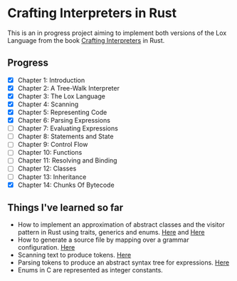 # Crafting Interpreters in Rust

This is an in progress project aiming to implement both versions of the Lox Language from the book [Crafting Interpreters](https://craftinginterpreters.com/) in Rust.

## Progress

- [x] Chapter 1: Introduction
- [x] Chapter 2: A Tree-Walk Interpreter
- [x] Chapter 3: The Lox Language
- [x] Chapter 4: Scanning
- [x] Chapter 5: Representing Code
- [x] Chapter 6: Parsing Expressions
- [ ] Chapter 7: Evaluating Expressions
- [ ] Chapter 8: Statements and State
- [ ] Chapter 9: Control Flow
- [ ] Chapter 10: Functions
- [ ] Chapter 11: Resolving and Binding
- [ ] Chapter 12: Classes
- [ ] Chapter 13: Inheritance
- [x] Chapter 14: Chunks Of Bytecode

## Things I've learned so far

- How to implement an approximation of abstract classes and the visitor pattern in Rust using traits, generics and enums. [Here](https://github.com/JohnIrle/crafting-interpreters-rs/blob/6a1e7538b76919b9e0821ee5301ebd872ee3a3a9/src/expr.rs) and [Here](https://github.com/JohnIrle/crafting-interpreters-rs/blob/6a1e7538b76919b9e0821ee5301ebd872ee3a3a9/src/ast_printer.rs)
- How to generate a source file by mapping over a grammar configuration. [Here](https://github.com/JohnIrle/crafting-interpreters-rs/blob/6a1e7538b76919b9e0821ee5301ebd872ee3a3a9/src/generate_ast.rs)
- Scanning text to produce tokens. [Here](https://github.com/JohnIrle/crafting-interpreters-rs/blob/6a1e7538b76919b9e0821ee5301ebd872ee3a3a9/src/scanner.rs)
- Parsing tokens to produce an abstract syntax tree for expressions. [Here](https://github.com/JohnIrle/crafting-interpreters-rs/blob/6a1e7538b76919b9e0821ee5301ebd872ee3a3a9/src/parser.rs)
- Enums in C are represented as integer constants. 
